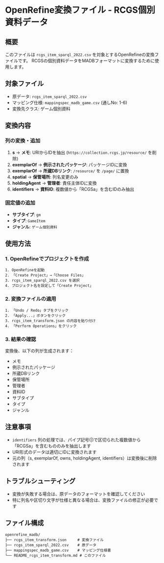 # OpenRefine変換ファイル - RCGS個別資料データ

## 概要
このファイルは `rcgs_item_sparql_2022.csv` を対象とするOpenRefineの変換ファイルです。
RCGSの個別資料データをMADBフォーマットに変換するために使用します。

## 対象ファイル
- 原データ: `rcgs_item_sparql_2022.csv`
- マッピング仕様: `mappingspec_madb_game.csv` (通しNo: 1-6)
- 変換先クラス: ゲーム個別資料

## 変換内容

### 列の変換・追加
1. **s** → **メモ**: URIからIDを抽出 (`https://collection.rcgs.jp/resource/` を削除)
2. **exemplarOf** → **例示されたパッケージ**: パッケージIDに変換
3. **exemplarOf** → **所蔵DBリンク**: `/resource/` を `/page/` に置換
4. **spatial** → **保管場所**: 列名変更のみ
5. **holdingAgent** → **管理者**: 責任主体IDに変換
6. **identifiers** → **資料ID**: 複数値から「RCGSa」を含むIDのみ抽出

### 固定値の追加
- **サブタイプ**: `gm`
- **タイプ**: `GameItem`
- **ジャンル**: `ゲーム個別資料`

## 使用方法

### 1. OpenRefineでプロジェクトを作成
```
1. OpenRefineを起動
2. 「Create Project」→「Choose Files」
3. rcgs_item_sparql_2022.csv を選択
4. プロジェクト名を設定して「Create Project」
```

### 2. 変換ファイルの適用
```
1. 「Undo / Redo」タブをクリック
2. 「Apply...」ボタンをクリック
3. rcgs_item_transform.json の内容を貼り付け
4. 「Perform Operations」をクリック
```

### 3. 結果の確認
変換後、以下の列が生成されます：
- メモ
- 例示されたパッケージ
- 所蔵DBリンク
- 保管場所
- 管理者
- 資料ID
- サブタイプ
- タイプ
- ジャンル

## 注意事項
- `identifiers` 列の処理では、パイプ記号(|)で区切られた複数値から「RCGSa」を含むもののみを抽出します
- URI形式のデータは適切にIDに変換されます
- 元の列（s, exemplarOf, owns, holdingAgent, identifiers）は変換後に削除されます

## トラブルシューティング
- 変換が失敗する場合は、原データのフォーマットを確認してください
- 特に列名や区切り文字が仕様と異なる場合は、変換ファイルの修正が必要です

## ファイル構成
```
openrefine_madb/
├── rcgs_item_transform.json     # 変換ファイル
├── rcgs_item_sparql_2022.csv    # 原データ
├── mappingspec_madb_game.csv    # マッピング仕様書
└── README_rcgs_item_transform.md # このファイル
``` 